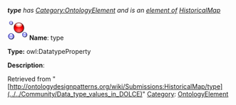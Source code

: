 ___type__ has [Category:OntologyElement](../../Category/OntologyElement "Category:OntologyElement") and is an [element of](../../Property/ElementOf "Property:ElementOf") [HistoricalMap](../../Submissions/HistoricalMap "Submissions:HistoricalMap")_


  




[![DatatypeProperty](../../images/thumb/a/a5/DatatypeProperty.gif/45px-DatatypeProperty.gif)](../../Image/DatatypeProperty.gif "DatatypeProperty")
__Name__: type 


__Type:__ owl:DatatypeProperty 


__Description__: 





Retrieved from "[http://ontologydesignpatterns.org/wiki/Submissions:HistoricalMap/type](../../Community/Data_type_values_in_DOLCE)"
 [Category](http://ontologydesignpatterns.org/wiki/Special:Categories "Special:Categories"): [OntologyElement](../../Category/OntologyElement "Category:OntologyElement")